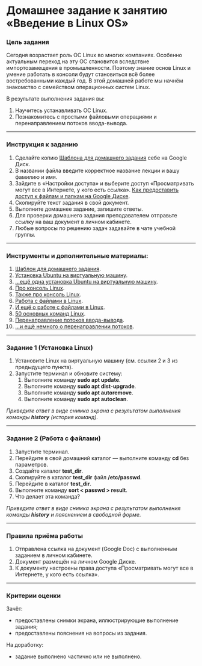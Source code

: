 # Домашнее задание к занятию «Введение в Linux OS»



### Цель задания

Сегодня возрастает роль ОС Linux во многих компаниях. Особенно актуальным переход на эту ОС становится вследствие импортозамещения в промышленности. Поэтому знание основ Linux и умение работать в консоли будут становиться всё более востребованными каждый год. 
В этой домашней работе мы начнём знакомство с семейством операционных систем Linux.

В результате выполнения задания вы:

1. Научитесь устанавливать ОС Linux.
2. Познакомитесь с простыми файловыми операциями и перенаправлением потоков ввода-вывода.
------

### Инструкция к заданию

1. Сделайте копию [Шаблона для домашнего задания](https://docs.google.com/document/d/1IzFISY5uriOE5H3cdNZgqc-ct4X0b9iakvHuM19WWcc/edit?usp=sharing) себе на Google Диск.
2. В названии файла введите корректное название лекции и вашу фамилию и имя.
3. Зайдите в «Настройки доступа» и выберите доступ «Просматривать могут все в Интернете, у кого есть ссылка». [Как предоставить доступ к файлам и папкам на Google Диске](https://support.google.com/docs/answer/2494822?hl=ru&co=GENIE.Platform%3DDesktop).
4. Скопируйте текст задания в свой документ.
5. Выполните домашнее задание, запишите ответы.
6. Для проверки домашнего задания преподавателем отправьте ссылку на ваш документ в личном кабинете.
7. Любые вопросы по решению задач задавайте в чате учебной группы.

------

### Инструменты и дополнительные материалы:

1. [Шаблон для домашнего задания](https://docs.google.com/document/d/1IzFISY5uriOE5H3cdNZgqc-ct4X0b9iakvHuM19WWcc/edit?usp=sharing).
2. [Установка Ubuntu на виртуальную машину](https://ithowto.ru/ustanovka-ubuntu-2004-virtualbox.html).
3. [...ещё одна установка Ubuntu на виртуальную машину](https://nastroyvse.ru/opersys/lix/kak-ustanovit-ubuntu-na-virtualbox.html).
4. [Про консоль Linux](https://losst.ru/rabota-v-terminale-linux-dlya-nachinayushhih).
5. [Также про консоль Linux](https://pingvinus.ru/note/command-line-for-newbies).
6. [Работа с файлами в Linux](https://losst.ru/komandy-linux-dlya-raboty-s-fajlami).
7. [И ещё о работе с файлами в Linux](https://selectel.ru/blog/tutorials/files-and-directories-in-linux/).
8. [50 основных команд Linux](https://timeweb.com/ru/community/articles/komandy-linux).
9. [Перенаправление потоков ввода-вывода](https://habr.com/ru/company/ruvds/blog/336320/).
9. [...и ещё немного о перенаправлении потоков](https://selectel.ru/blog/tutorials/linux-redirection/).


------

### Задание 1 (Установка Linux)

1. Установите Linux на виртуальную машину (см. ссылки 2 и 3 из предыдущего пункта).
2. Запустите терминал и обновите систему:
   1. Выполните команду **sudo apt update**.
   2. Выполните команду **sudo apt dist-upgrade**.
   3. Выполните команду **sudo apt autoremove**.
   4. Выполните команду **sudo apt autoclean**.

*Приведите ответ в виде снимка экрана с результатом выполнения команды **history** (история команд).*

------


### Задание 2 (Работа с файлами)

1. Запустите терминал.
2. Перейдите в свой домашний каталог — выполните команду **cd** без параметров.
3. Создайте каталог **test_dir**.
4. Скопируйте в каталог **test_dir** файл **/etc/passwd**.
5. Перейдите в каталог **test_dir**.
6. Выполните команду **sort < passwd > result**.
7. Что делает эта команда?

*Приведите ответ в виде снимка экрана с результатом выполнения команды **history** и пояснением в свободной форме.*

------


### Правила приёма работы

1. Отправлена ссылка на документ (Google Doc) с выполненным заданием в личном кабинете.
2. Документ размещён на личном Google Диске.
3. К документу настроены права доступа «Просматривать могут все в Интернете, у кого есть ссылка».

------

### Критерии оценки

Зачёт:

- предоставлены снимки экрана, иллюстрирующие выполнение задания;
- предоставлены пояснения на вопросы из задания.

На доработку:

- задание выполнено частично или не выполнено.
